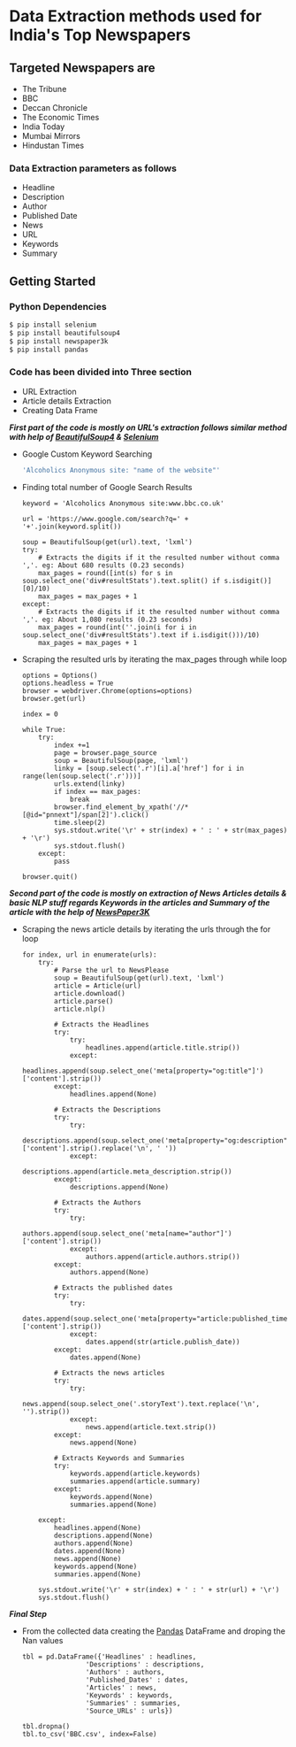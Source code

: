 # Data Extraction methods used for India's Top Newspapers

## Targeted Newspapers are

- The Tribune
- BBC
- Deccan Chronicle
- The Economic Times
- India Today
- Mumbai Mirrors
- Hindustan Times

### Data Extraction parameters as follows
- Headline
- Description
- Author
- Published Date
- News
- URL
- Keywords
- Summary

## Getting Started

### Python Dependencies

```bash
$ pip install selenium
$ pip install beautifulsoup4
$ pip install newspaper3k
$ pip install pandas
```

### Code has been divided into Three section

  * URL Extraction
  * Article details Extraction
  * Creating Data Frame

***First part of the code is mostly on URL's extraction follows similar method with help of [BeautifulSoup4](https://www.crummy.com/software/BeautifulSoup/bs4/doc/) & [Selenium](https://selenium-python.readthedocs.io/)***

- Google Custom Keyword Searching

  ```bash
  'Alcoholics Anonymous site: "name of the website"'
  ```

- Finding total number of Google Search Results

   ```python3
   keyword = 'Alcoholics Anonymous site:www.bbc.co.uk'

   url = 'https://www.google.com/search?q=' + '+'.join(keyword.split())

   soup = BeautifulSoup(get(url).text, 'lxml')
   try:
       # Extracts the digits if it the resulted number without comma ','. eg: About 680 results (0.23 seconds)
       max_pages = round([int(s) for s in soup.select_one('div#resultStats').text.split() if s.isdigit()][0]/10)
       max_pages = max_pages + 1
   except:
       # Extracts the digits if it the resulted number without comma ','. eg: About 1,080 results (0.23 seconds)
       max_pages = round(int(''.join(i for i in soup.select_one('div#resultStats').text if i.isdigit()))/10)
       max_pages = max_pages + 1
   ```


- Scraping the resulted urls by iterating the max_pages through while loop  

  ```python3
  options = Options()
  options.headless = True
  browser = webdriver.Chrome(options=options)
  browser.get(url)

  index = 0

  while True:
      try:
          index +=1
          page = browser.page_source
          soup = BeautifulSoup(page, 'lxml')
          linky = [soup.select('.r')[i].a['href'] for i in range(len(soup.select('.r')))]
          urls.extend(linky)
          if index == max_pages:
              break
          browser.find_element_by_xpath('//*[@id="pnnext"]/span[2]').click()
          time.sleep(2)
          sys.stdout.write('\r' + str(index) + ' : ' + str(max_pages) + '\r')
          sys.stdout.flush()
      except:
          pass

  browser.quit()
  ```

***Second part of the code is mostly on extraction of News Articles details & basic NLP stuff regards Keywords in the articles and Summary of the article with the help of [NewsPaper3K](https://pypi.org/project/newspaper3k/)***

- Scraping the news article details by iterating the urls through the for loop

    ```python3
    for index, url in enumerate(urls):
        try:
            # Parse the url to NewsPlease
            soup = BeautifulSoup(get(url).text, 'lxml')
            article = Article(url)
            article.download()
            article.parse()
            article.nlp()

            # Extracts the Headlines
            try:
                try:
                    headlines.append(article.title.strip())
                except:
                    headlines.append(soup.select_one('meta[property="og:title"]')['content'].strip())
            except:
                headlines.append(None)

            # Extracts the Descriptions    
            try:
                try:
                    descriptions.append(soup.select_one('meta[property="og:description"]')['content'].strip().replace('\n', ' '))
                except:
                    descriptions.append(article.meta_description.strip())
            except:
                descriptions.append(None)

            # Extracts the Authors
            try:
                try:
                    authors.append(soup.select_one('meta[name="author"]')['content'].strip())
                except:
                    authors.append(article.authors.strip())
            except:
                authors.append(None)

            # Extracts the published dates
            try:
                try:
                    dates.append(soup.select_one('meta[property="article:published_time"]')['content'].strip())
                except:
                    dates.append(str(article.publish_date))
            except:
                dates.append(None)

            # Extracts the news articles
            try:
                try:
                    news.append(soup.select_one('.storyText').text.replace('\n', '').strip())
                except:
                    news.append(article.text.strip())
            except:
                news.append(None)

            # Extracts Keywords and Summaries    
            try:
                keywords.append(article.keywords)
                summaries.append(article.summary)
            except:
                keywords.append(None)
                summaries.append(None)

        except:
            headlines.append(None)
            descriptions.append(None)
            authors.append(None)
            dates.append(None)
            news.append(None)
            keywords.append(None)
            summaries.append(None)

        sys.stdout.write('\r' + str(index) + ' : ' + str(url) + '\r')
        sys.stdout.flush()
    ```

***Final Step***

- From the collected data creating the [Pandas](https://pypi.org/project/pandas/) DataFrame and droping the Nan values

    ```python3
    tbl = pd.DataFrame({'Headlines' : headlines,
                    'Descriptions' : descriptions,
                    'Authors' : authors,
                    'Published_Dates' : dates,
                    'Articles' : news,
                    'Keywords' : keywords,
                    'Summaries' : summaries,
                    'Source_URLs' : urls})

    tbl.dropna()
    tbl.to_csv('BBC.csv', index=False)
    ```
